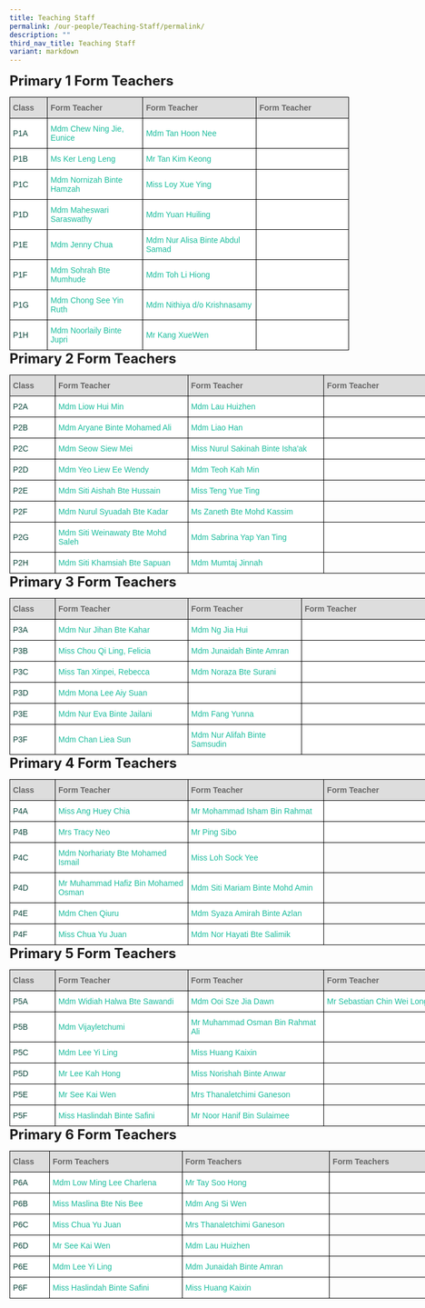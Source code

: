 ```yaml
---
title: Teaching Staff
permalink: /our-people/Teaching-Staff/permalink/
description: ""
third_nav_title: Teaching Staff
variant: markdown
---
```

<style type="text/css">
.tg  {border-collapse:collapse;border-spacing:0;margin:0px auto;}
.tg td{border-color:black;border-style:solid;border-width:1px;font-family:Arial, sans-serif;font-size:14px;
  overflow:hidden;padding:10px 5px;word-break:normal;}
.tg th{border-color:black;border-style:solid;border-width:1px;font-family:Arial, sans-serif;font-size:14px;
  font-weight:normal;overflow:hidden;padding:10px 5px;word-break:normal;}
.tg .tg-yhj3{background-color:#FFF;color:#0C463A;text-align:left;vertical-align:middle}
.tg .tg-feqv{background-color:#DDD;color:#666;font-weight:bold;text-align:left;vertical-align:middle}
.tg .tg-o5fr{background-color:#FFF;color:#FD6500;text-align:left;vertical-align:middle}
</style>
<span style="font-size:24px"><b>Primary 1 Form Teachers</b></span><br>

<table align="left" class="tg" style="undefined; table-layout: fixed; width: 598px">
<colgroup>
<col style="width: 80px">
<col style="width: 234px">
<col style="width: 284px">
	<col style="width: 240px">
</colgroup>
<tbody>
 <tr>
		<td class="tg-feqv"><span style="color:#666;background-color:#DDD"><b>Class</b></span></td>
		<td class="tg-feqv"><span style="color:#666;background-color:#DDD"><b>Form Teacher</b></span></td>
		<td class="tg-feqv"><span style="color:#666;background-color:#DDD"><b>Form Teacher</b></span></td>
	<td class="tg-feqv"><span style="color:#666;background-color:#DDD"><b>Form Teacher</b></span></td>
  </tr>

<!-- Primary 1 Form Teachers --> 
<tr>
    <td class="tg-yhj3">P1A<br></td>
    <td class="tg-yhj3"><a href="mailto:chew_ning_jie_eunice@moe.edu.sg" style="text-decoration:none; color:#1ABC9C">Mdm Chew Ning Jie, Eunice</a><br></td>
<td class="tg-yhj3"><a href="mailto:tan_hoon_nee@moe.edu.sg" style="text-decoration:none; color:#1ABC9C">Mdm Tan Hoon Nee</a><br></td>
<td class="tg-yhj3"><br></td>
</tr>
<tr>
   <td class="tg-yhj3">P1B<br></td>
   <td class="tg-yhj3"><a href="mailto:ker_leng_leng@moe.edu.sg" style="text-decoration:none; color:#1ABC9C">Ms Ker Leng Leng</a><br></td>
		<td class="tg-yhj3"><a href="mailto:tan_kim_keong@moe.edu.sg" style="text-decoration:none; color:#1ABC9C">Mr Tan Kim Keong</a><br></td>
	<td class="tg-yhj3"><a style="text-decoration:none; color:#1ABC9C"></a><br></td>
</tr>
<tr>
  <td class="tg-yhj3">P1C<br></td>
  <td class="tg-yhj3"><a href="mailto:nornizah_hamzah@moe.edu.sg" style="text-decoration:none;color:#1ABC9C">Mdm Nornizah Binte Hamzah</a><br></td>
<td class="tg-yhj3"><a href="mailto:loy_xue_ying@moe.edu.sg" style="text-decoration:none;color:#1ABC9C">Miss Loy Xue Ying</a><br></td>
<td class="tg-yhj3"><a style="text-decoration:none; color:#1ABC9C"></a><br></td>
</tr>
<tr>
  <td class="tg-yhj3">P1D<br></td>
  <td class="tg-yhj3"><a href="mailto:maheswari_saraswathy@moe.edu.sg" style="text-decoration:none;color:#1ABC9C">Mdm Maheswari Saraswathy</a><br></td>
 <td class="tg-yhj3"><a href="mailto:yuan_huiling@moe.edu.sg" style="text-decoration:none;color:#1ABC9C">Mdm Yuan Huiling</a><br></td>
<td class="tg-yhj3"><a style="text-decoration:none; color:#1ABC9C"></a><br></td>
</tr>
<tr>
  <td class="tg-yhj3">P1E<br></td>
  <td class="tg-yhj3"><a href="mailto:chua_baofeng_jenny@moe.edu.sg" style="text-decoration:none;color:#1ABC9C">Mdm Jenny Chua</a><br></td>
	<td class="tg-yhj3"><a href="mailto:nur_alisa_abdul_samad@moe.edu.sg" style="text-decoration:none;color:#1ABC9C">Mdm Nur Alisa Binte Abdul Samad</a><br></td>
<td class="tg-yhj3"><a style="text-decoration:none; color:#1ABC9C"></a><br></td>
</tr>
<tr>
  <td class="tg-yhj3">P1F<br></td>
  <td class="tg-yhj3"><a href="mailto:sohrah_mumhude@moe.edu.sg" style="text-decoration:none;color:#1ABC9C">Mdm Sohrah Bte Mumhude</a><br></td>
<td class="tg-yhj3"><a href="mailto:toh_li_hiong@moe.edu.sg" style="text-decoration:none;color:#1ABC9C">Mdm Toh Li Hiong</a><br></td>
	<td class="tg-yhj3"></td>
</tr>
<tr>
<td class="tg-yhj3">P1G<br></td>
<td class="tg-yhj3"><a href="mailto:chong_see_yin@moe.edu.sg" style="text-decoration:none;color:#1ABC9C">Mdm Chong See Yin Ruth</a><br></td>
<td class="tg-yhj3"><a href="mailto:nithiya_krishnasamy@moe.edu.sg" style="text-decoration:none;color:#1ABC9C">Mdm Nithiya d/o Krishnasamy</a><br></td>
<td class="tg-yhj3"><a style="text-decoration:none; color:#1ABC9C"></a><br></td>
</tr>
	
<tr>
<td class="tg-yhj3">P1H<br></td>
<td class="tg-yhj3"><a href="mailto:noorlaily_jupri@moe.edu.sg" style="text-decoration:none;color:#1ABC9C">Mdm Noorlaily Binte Jupri</a><br></td>
<td class="tg-yhj3"><a href="mailto:kang_xue_wen@moe.edu.sg" style="text-decoration:none;color:#1ABC9C">Mr Kang XueWen</a><br></td>
<td class="tg-yhj3"><a style="text-decoration:none; color:#1ABC9C"></a><br></td>
</tr>
</tbody>
</table>

<span style="font-size:24px"><b>Primary 2 Form Teachers</b></span><br>

<table align="left" class="tg" style="undefined;table-layout: fixed; width: 834px">

<colgroup>
<col style="width: 80px">
<col style="width: 234px">
<col style="width: 240px">
<col style="width: 280px">
</colgroup>

<tbody>
<tr>
	<td class="tg-feqv"><span style="color:#666;background-color:#DDD"><b>Class</b></span></td>
	<td class="tg-feqv"><span style="color:#666;background-color:#DDD"><b>Form Teacher</b></span></td>
	<td class="tg-feqv"><span style="color:#666;background-color:#DDD"><b>Form Teacher</b></span></td>
	<td class="tg-feqv"><span style="color:#666;background-color:#DDD"><b>Form Teacher</b></span></td>
 </tr>
  
<!-- Primary 2 Form Teachers -->	
<tr>
 <td class="tg-yhj3">P2A<br></td>
 <td class="tg-yhj3"><a href="mailto:liow_hui_min@moe.edu.sg" style="text-decoration:none;color:#1ABC9C">Mdm Liow Hui Min</a><br></td>
<td class="tg-yhj3"><a href="mailto:lau_huizhen@moe.edu.sg" style="text-decoration:none;color:#1ABC9C">Mdm Lau Huizhen</a><br></td>
<td class="tg-yhj3"></td>
</tr>
<tr>
<td class="tg-yhj3">P2B<br></td>
<td class="tg-yhj3"><a href="mailto:aryane_mohamed_ali@moe.edu.sg" style="text-decoration:none;color:#1ABC9C">Mdm Aryane Binte Mohamed Ali</a><br></td>
<td class="tg-yhj3"><a href="mailto:liao_han@moe.edu.sg" style="text-decoration:none;color:#1ABC9C">Mdm Liao Han</a><br></td>
<td class="tg-yhj3"></td>
</tr>
<tr>
<td class="tg-yhj3">P2C<br></td>
<td class="tg-yhj3"><a href="mailto:seow_siew_mei@moe.edu.sg" style="text-decoration:none;color:#1ABC9C">Mdm Seow Siew Mei</a><br></td>
<td class="tg-yhj3"><a href="mailto:nurul_sakinah_ishaak@moe.edu.sg" style="text-decoration:none;color:#1ABC9C">Miss Nurul Sakinah Binte Isha'ak</a><br></td>
<td class="tg-yhj3"></td>
</tr>
<tr>
<td class="tg-yhj3">P2D<br></td>
<td class="tg-yhj3"><a href="mailto:yeo_liew_ee_wendy@moe.edu.sg" style="text-decoration:none;color:#1ABC9C">Mdm Yeo Liew Ee Wendy</a><br></td>
<td class="tg-yhj3"><a href="mailto:teoh_kah_min@moe.edu.sg" style="text-decoration:none;color:#1ABC9C">Mdm Teoh Kah Min</a><br></td>
<td class="tg-yhj3"></td>
</tr>
<tr>
<td class="tg-yhj3">P2E<br></td>
<td class="tg-yhj3"><a href="mailto:siti_aishah_hussain@moe.edu.sg" style="text-decoration:none;color:#1ABC9C">Mdm Siti Aishah Bte Hussain</a><br></td>
<td class="tg-yhj3"><a href="mailto:teng_yue_ting@moe.edu.sg" style="text-decoration:none;color:#1ABC9C">Miss Teng Yue Ting</a><br></td>
<td><br></td>
</tr>
<tr>
<td class="tg-yhj3">P2F<br></td>
<td class="tg-yhj3"><a href="mailto:nurul_syuadah_kadar@moe.edu.sg" style="text-decoration:none;color:#1ABC9C">Mdm Nurul Syuadah Bte Kadar</a><br></td>
<td class="tg-yhj3"><a href="mailto:zaneth_mohd_kassim@moe.edu.sg" style="text-decoration:none;color:#1ABC9C">Ms Zaneth Bte Mohd Kassim</a><br></td>
<td><br></td>
</tr>
<tr>
<td class="tg-yhj3">P2G<br></td>
 <td class="tg-yhj3"><a href="mailto:siti_weinawaty_mohd_salleh@moe.edu.sg" style="text-decoration:none;color:#1ABC9C">Mdm Siti Weinawaty Bte Mohd Saleh</a><br></td>
<td class="tg-yhj3"><a href="mailto:yap_yan_ting_sabrina@moe.edu.sg" style="text-decoration:none;color:#1ABC9C">Mdm Sabrina Yap Yan Ting</a><br></td>
<td class="tg-yhj3"><br></td>
</tr>
<tr>
<td class="tg-yhj3">P2H<br></td>
<td class="tg-yhj3"><a href="mailto:siti_khamsiah_sapuan@moe.edu.sg" style="text-decoration:none;color:#1ABC9C">Mdm Siti Khamsiah Bte Sapuan</a><br></td>
<td class="tg-yhj3"><a href="mailto:mailto:mumtaj_jinnah@moe.edu.sg" style="text-decoration:none;color:#1ABC9C">Mdm Mumtaj Jinnah</a><br></td>
<td><br></td>
</tr>
</tbody>
</table>
			
<span style="font-size:24px"><b>Primary 3 Form Teachers</b></span><br>

<table align="left" class="tg" style="undefined; table-layout: fixed; width: 832px">

<colgroup>
<col style="width: 80px">
<col style="width: 234px">
<col style="width: 200px">
<col style="width: 234px">
</colgroup>
<tbody>
<tr>
	<td class="tg-feqv"><span style="color:#666;background-color:#DDD"><b>Class</b></span></td>
	<td class="tg-feqv"><span style="color:#666;background-color:#DDD"><b>Form Teacher</b></span></td>
	<td class="tg-feqv"><span style="color:#666;background-color:#DDD"><b>Form Teacher</b></span></td>
	<td class="tg-feqv"><span style="color:#666;background-color:#DDD"><b>Form Teacher</b></span></td>
</tr>

<!-- Primary 3 Form Teachers -->
<tr>
<td class="tg-yhj3">P3A<br></td>
<td class="tg-yhj3"><a href="mailto:nur_jihan_kahar@moe.edu.sg" style="text-decoration:none;color:#1ABC9C">Mdm Nur Jihan Bte Kahar</a><br></td>
<td class="tg-yhj3"><a href="mailto:ng_jia_hui@moe.edu.sg" style="text-decoration:none;color:#1ABC9C">Mdm Ng Jia Hui</a><br></td>
	<td class="tg-yhj3"></td>
</tr>
<tr>
<td class="tg-yhj3">P3B<br></td>
<td class="tg-yhj3"><a href="mailto:chou_qi_ling_felicia@moe.edu.sg" style="text-decoration:none;color:#1ABC9C">Miss Chou Qi Ling, Felicia</a><br></td>
<td class="tg-yhj3"><a href="mailto:junaidah_aan@moe.edu.sg" style="text-decoration:none;color:#1ABC9C">Mdm Junaidah Binte Amran</a><br></td>
	<td class="tg-yhj3"><br></td>
</tr>
<tr>
<td class="tg-yhj3">P3C<br></td>
 <td class="tg-yhj3"><a href="mailto:heng_chwee_hong@moe.edu.sg" style="text-decoration:none;color:#1ABC9C">Miss Tan Xinpei, Rebecca</a><br></td>
<td class="tg-yhj3"><a href="mailto:noraza_surani@moe.edu.sg" style="text-decoration:none;color:#1ABC9C">Mdm Noraza Bte Surani</a><br></td>
	<td class="tg-yhj3"><br></td>
</tr>
<tr>
<td class="tg-yhj3">P3D<br></td>
<td class="tg-yhj3"><a href="mailto:lee_aiy_suan_mona@moe.edu.sg" style="text-decoration:none;color:#1ABC9C">Mdm Mona Lee Aiy Suan</a><br></td>
<td class="tg-yhj3"></td>
<td class="tg-yhj3"><br></td>
</tr>
<tr>
<td class="tg-yhj3">P3E<br></td>
<td class="tg-yhj3"><a href="mailto:nur_eva_jailani@moe.edu.sg" style="text-decoration:none;color:#1ABC9C">Mdm Nur Eva Binte Jailani</a></td>
<td class="tg-yhj3"><a href="mailto:fang_yunna@moe.edu.sg" style="text-decoration:none;color:#1ABC9C">Mdm Fang Yunna</a><br></td>
<td class="tg-yhj3"><br></td>
</tr>
<tr>
<td class="tg-yhj3">P3F<br></td>
<td class="tg-yhj3"><a href="mailto:chan_liea_sun@moe.edu.sg" style="text-decoration:none;color:#1ABC9C">Mdm Chan Liea Sun</a><br></td>
<td class="tg-yhj3"><a href="mailto:nur_alifah_samsudin@moe.edu.sg" style="text-decoration:none;color:#1ABC9C">Mdm Nur Alifah Binte Samsudin</a><br></td>
	<td class="tg-yhj3"><br></td>
</tr>
</tbody>
</table>

<span style="font-size:24px"><b>Primary 4 Form Teachers</b></span><br>

<table align="left" class="tg" style="undefined;table-layout: fixed; width: 794px">
<colgroup>
<col style="width: 80px">
<col style="width: 234px">
<col style="width: 240px">
<col style="width: 240px">
</colgroup>
<tbody>
<tr>
	<td class="tg-feqv"><span style="color:#666;background-color:#DDD"><b>Class</b></span></td>
	<td class="tg-feqv"><span style="color:#666;background-color:#DDD"><b>Form Teacher</b></span></td>
	<td class="tg-feqv"><span style="color:#666;background-color:#DDD"><b>Form Teacher</b></span></td>
	<td class="tg-feqv"><span style="color:#666;background-color:#DDD"><b>Form Teacher</b></span></td>
 </tr>
  
<!-- Primary 4 Form Teachers -->
<tr>
<td class="tg-yhj3">P4A<br></td>
<td class="tg-yhj3"><a href="mailto:ang_huey_chia@moe.edu.sg" style="text-decoration:none;color:#1ABC9C">Miss Ang Huey Chia</a><br></td>
<td class="tg-yhj3"><a href="mailto:mohammad_isham_rahmat@moe.edu.sg" style="text-decoration:none;color:#1ABC9C">Mr Mohammad Isham Bin Rahmat</a><br></td>
<td class="tg-yhj3"></td>
</tr>
<tr>
<td class="tg-yhj3">P4B<br></td>
<td class="tg-yhj3"><a href="mailto:goh_seow_wen@moe.edu.sg" style="text-decoration:none;color:#1ABC9C">Mrs Tracy Neo</a><br></td>
<td class="tg-yhj3"><a href="mailto:ping_sibo@moe.edu.sg" style="text-decoration:none;color:#1ABC9C">Mr Ping Sibo</a><br></td>
<td class="tg-yhj3"></td>
</tr>
<tr>
<td class="tg-yhj3">P4C<br></td>
<td class="tg-yhj3"><a href="mailto:norhariaty_mohamed_ismail@moe.edu.sg" style="text-decoration:none;color:#1ABC9C">Mdm Norhariaty Bte Mohamed Ismail</a><br></td>
<td class="tg-yhj3"><a href="mailto:loh_sock_yee@moe.edu.sg" style="text-decoration:none;color:#1ABC9C">Miss Loh Sock Yee</a><br></td>
<td><br></td>
</tr>
<tr>
<td class="tg-yhj3">P4D<br></td>
<td class="tg-yhj3"><a href="mailto:muhammad_hafiz_mohamed_osm@moe.edu.sg" style="text-decoration:none;color:#1ABC9C">Mr Muhammad Hafiz Bin Mohamed Osman</a><br></td>
<td class="tg-yhj3"><a href="mailto:siti_mariam_mohd_amin@moe.edu.sg" style="text-decoration:none;color:#1ABC9C">Mdm Siti Mariam Binte Mohd Amin</a><br></td>
</tr>
<tr>
<td class="tg-yhj3">P4E<br></td>
<td class="tg-yhj3"><a href="mailto:chen_qiuru@moe.edu.sg" style="text-decoration:none;color:#1ABC9C">Mdm Chen Qiuru</a><br></td>
<td class="tg-yhj3"><a href="mailto:syaza_amirah_azlan@moe.edu.sg" style="text-decoration:none;color:#1ABC9C">Mdm Syaza Amirah Binte Azlan</a><br></td>
<td><br></td>
</tr>
<tr>
<td class="tg-yhj3">P4F<br></td>
<td class="tg-yhj3"><a href="mailto:chua_yu_juan@moe.edu.sg" style="text-decoration:none;color:#1ABC9C">Miss Chua Yu Juan</a><br></td>
<td class="tg-yhj3"><a href="mailto:nor_hayati_salimik@moe.edu.sg" style="text-decoration:none;color:#1ABC9C">Mdm Nor Hayati Bte Salimik</a><br></td>
<td><br></td>
</tr>
</tbody>
</table>

<span style="font-size:24px"><b>Primary 5 Form Teachers</b></span><br>

<table align="left" class="tg" style="undefined;table-layout: fixed; width: 794px">
	
<colgroup>
<col style="width: 80px">
<col style="width: 234px">
<col style="width: 240px">
<col style="width: 240px">
</colgroup>
<tbody>
<tr>
	<td class="tg-feqv"><span style="color:#666;background-color:#DDD"><b>Class</b></span></td>
	<td class="tg-feqv"><span style="color:#666;background-color:#DDD"><b>Form Teacher</b></span></td>
	<td class="tg-feqv"><span style="color:#666;background-color:#DDD"><b>Form Teacher</b></span></td>
	<td class="tg-feqv"><span style="color:#666;background-color:#DDD"><b>Form Teacher</b></span></td>
</tr>

<!-- Primary 5 Form Teachers -->  
<tr>
    <td class="tg-yhj3">P5A<br></td>
    <td class="tg-yhj3"><a href="mailto:widiah_halwa_sawandi@moe.edu.sg" style="text-decoration:none;color:#1ABC9C">Mdm Widiah Halwa Bte Sawandi</a><br></td>
<td class="tg-yhj3"><a href="mailto:ooi_sze_jia_dawn@moe.edu.sg" style="text-decoration:none;color:#1ABC9C">Mdm Ooi Sze Jia Dawn</a><br></td>
<td class="tg-yhj3"><a href="mailto:chin_wei_long_sebastian@moe.edu.sg" style="text-decoration:none;color:#1ABC9C">Mr Sebastian Chin Wei Long</a><br></td>
</tr>
<tr>
<td class="tg-yhj3">P5B<br></td>
<td class="tg-yhj3"><a href="mailto:vijayletchumi_periasamy@moe.edu.sg" style="text-decoration:none;color:#1ABC9C">Mdm Vijayletchumi</a><br></td>
<td class="tg-yhj3"><a href="mailto:muhammad_osman_rahmat_ali@moe.edu.sg" style="text-decoration:none;color:#1ABC9C">Mr Muhammad Osman Bin Rahmat Ali</a><br></td>
<td class="tg-yhj3"><br></td>
</tr>
<tr>
<td class="tg-yhj3">P5C<br></td>
<td class="tg-yhj3"><a href="mailto:lee_yi_ling@moe.edu.sg" style="text-decoration:none;color:#1ABC9C">Mdm Lee Yi Ling</a><br></td>
<td class="tg-yhj3"><a href="mailto:huang_kaixin@moe.edu.sg" style="text-decoration:none;color:#1ABC9C">Miss Huang Kaixin</a><br></td>
<td><br></td>
</tr>
<tr>
<td class="tg-yhj3">P5D<br></td>
 <td class="tg-yhj3"><a href="mailto:lee_kah_hong@schools.gov.sg" style="text-decoration:none;color:#1ABC9C">Mr Lee Kah Hong</a><br></td>
<td class="tg-yhj3"><a href="mailto:norishah_anwar@moe.edu.sg" style="text-decoration:none;color:#1ABC9C">Miss Norishah Binte Anwar</a><br></td>
<td><br></td>
</tr>
<tr>
 <td class="tg-yhj3">P5E<br></td>
 <td class="tg-yhj3"><a href="mailto:see_kai_wen@moe.edu.sg" style="text-decoration:none;color:#1ABC9C">Mr See Kai Wen</a><br></td>
<td class="tg-yhj3"><a href="mailto:thanaletchimi_ganeson@moe.edu.sg" style="text-decoration:none;color:#1ABC9C">Mrs Thanaletchimi Ganeson</a><br></td>
<td><br></td>
</tr>
<tr>
<td class="tg-yhj3">P5F<br></td>
    <td class="tg-yhj3"><a href="mailto:haslindah_safini@moe.edu.sg" style="text-decoration:none;color:#1ABC9C">Miss Haslindah Binte Safini</a><br></td>
<td class="tg-yhj3"><a href="mailto:noor_hanif_sulaimee@moe.edu.sg" style="text-decoration:none;color:#1ABC9C">Mr Noor Hanif Bin Sulaimee</a><br></td>
<td><br></td>
</tr>
</tbody>
</table>

<span style="font-size:24px"><b>Primary 6 Form Teachers</b></span><br>

<table align="left" class="tg" style="undefined;table-layout: fixed; width: 834px">
<colgroup>
<col style="width: 70px">
<col style="width: 234px">
<col style="width: 260px">
<col style="width: 270px">
</colgroup>
<tbody>
  <tr>
		<td class="tg-feqv"><span style="color:#666;background-color:#DDD"><b>Class</b></span></td>
		<td class="tg-feqv"><span style="color:#666;background-color:#DDD"><b>Form Teachers</b></span></td>
		<td class="tg-feqv"><span style="color:#666;background-color:#DDD"><b>Form Teachers</b></span></td>
		<td class="tg-feqv"><span style="color:#666;background-color:#DDD"><b>Form Teachers</b></span></td>
  </tr>

<!-- Primary 6 Form Teachers -->	
<tr>
 <td class="tg-yhj3">P6A<br></td>
 <td class="tg-yhj3"><a href="mailto:low_ming_lee_charlena@moe.edu.sg" style="text-decoration:none;color:#1ABC9C">Mdm Low Ming Lee Charlena</a><br></td>
<td class="tg-yhj3"><a href="mailto:tay_soo_hong@moe.edu.sg" style="text-decoration:none;color:#1ABC9C">Mr Tay Soo Hong</a><br></td>
<td class="tg-yhj3"><br></td>
  </tr>
	<tr>
    <td class="tg-yhj3">P6B<br></td>
    <td class="tg-yhj3"><a href="mailto:maslina_nis_bee@moe.edu.sg" style="text-decoration:none;color:#1ABC9C">Miss Maslina Bte Nis Bee</a><br></td>
<td class="tg-yhj3"><a href="mailto:ang_si_wen@moe.edu.sg" style="text-decoration:none;color:#1ABC9C">Mdm Ang Si Wen</a><br></td>
<td><br></td>
</tr>
<tr>
<td class="tg-yhj3">P6C<br></td>
<td class="tg-yhj3"><a href="mailto:chua_yu_juan@moe.edu.sg" style="text-decoration:none;color:#1ABC9C">Miss Chua Yu Juan</a><br></td>
<td class="tg-yhj3"><a href="mailto:thanaletchimi_ganeson@moe.edu.sg" style="text-decoration:none;color:#1ABC9C">Mrs Thanaletchimi Ganeson</a><br></td>
<td><br></td>
</tr>
<tr>
<td class="tg-yhj3">P6D<br></td>
<td class="tg-yhj3"><a href="mailto:see_kai_wen@moe.edu.sg" style="text-decoration:none;color:#1ABC9C">Mr See Kai Wen</a><br></td>
<td class="tg-yhj3"><a href="mailto:lau_huizhen@moe.edu.sg" style="text-decoration:none;color:#1ABC9C">Mdm Lau Huizhen</a><br></td>
<td><br></td>
</tr>
<tr>
<td class="tg-yhj3">P6E<br></td>
<td class="tg-yhj3"><a href="mailto:lee_yi_ling@moe.edu.sg" style="text-decoration:none;color:#1ABC9C">Mdm Lee Yi Ling</a><br></td>
<td class="tg-yhj3"><a href="mailto:junaidah_aan@moe.edu.sg" style="text-decoration:none;color:#1ABC9C">Mdm Junaidah Binte Amran</a><br></td>
<td><br></td>
</tr>
<tr>
<td class="tg-yhj3">P6F<br></td>
<td class="tg-yhj3"><a href="mailto:haslindah_safini@moe.edu.sg" style="text-decoration:none;color:#1ABC9C">Miss Haslindah Binte Safini</a><br></td>
<td class="tg-yhj3"><a href="mailto:huang_kaixin@moe.edu.sg" style="text-decoration:none;color:#1ABC9C">Miss Huang Kaixin</a><br></td>
<td><br></td>
</tr>
</tbody>
</table>